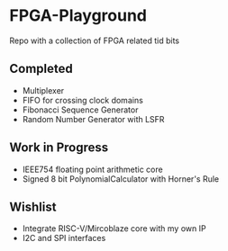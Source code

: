 # FPGA-Playground
Repo with a collection of FPGA related tid bits

## Completed

* Multiplexer
* FIFO for crossing clock domains
* Fibonacci Sequence Generator
* Random Number Generator with LSFR

## Work in Progress

* IEEE754 floating point arithmetic core
* Signed 8 bit PolynomialCalculator with Horner's Rule

## Wishlist

* Integrate RISC-V/Mircoblaze core with my own IP
* I2C and SPI interfaces
